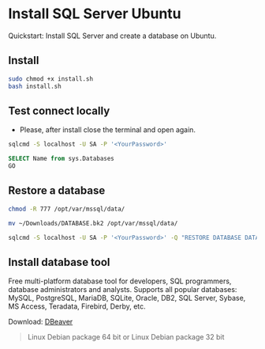 # Install SQL Server Ubuntu

Quickstart: Install SQL Server and create a database on Ubuntu.

## Install

```bash
sudo chmod +x install.sh
bash install.sh
```

## Test connect locally

* Please, after install close the terminal and open again.

```bash
sqlcmd -S localhost -U SA -P '<YourPassword>'
```

```sql
SELECT Name from sys.Databases
GO
```

## Restore a database

```bash
chmod -R 777 /opt/var/mssql/data/
```

```bash
mv ~/Downloads/DATABASE.bk2 /opt/var/mssql/data/
```

```bash
sqlcmd -S localhost -U SA -P '<YourPassword>' -Q "RESTORE DATABASE DATABASE FROM DISK = N'/var/opt/mssql/data/DATABASE.bk2' WITH RECOVERY, MOVE N'database_data' TO N'/var/opt/mssql/data/DATABASE_DATA.MDF', MOVE N'database_log' TO N'/var/opt/mssql/data/DATABASE_LOG.LDF'"
```

## Install database tool

Free multi-platform database tool for developers, SQL programmers, database administrators and analysts. Supports all popular databases: MySQL, PostgreSQL, MariaDB, SQLite, Oracle, DB2, SQL Server, Sybase, MS Access, Teradata, Firebird, Derby, etc.

Download: [DBeaver](https://dbeaver.jkiss.org/)

> Linux Debian package 64 bit or 
> Linux Debian package 32 bit
